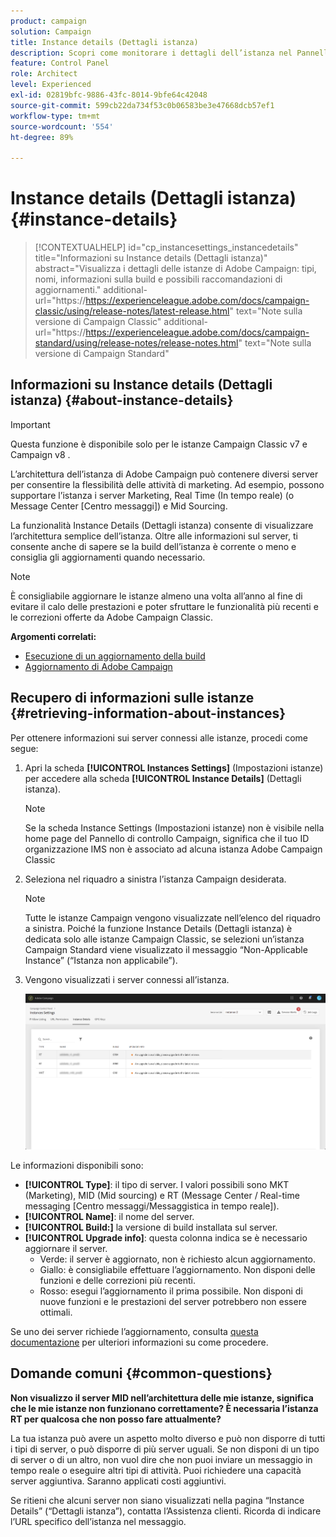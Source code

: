 ```yaml
---
product: campaign
solution: Campaign
title: Instance details (Dettagli istanza)
description: Scopri come monitorare i dettagli dell’istanza nel Pannello di controllo Campaign
feature: Control Panel
role: Architect
level: Experienced
exl-id: 02819bfc-9886-43fc-8014-9bfe64c42048
source-git-commit: 599cb22da734f53c0b06583be3e47668dcb57ef1
workflow-type: tm+mt
source-wordcount: '554'
ht-degree: 89%

---
```


# Instance details (Dettagli istanza)  {#instance-details}

>[!CONTEXTUALHELP]
>id="cp_instancesettings_instancedetails"
>title="Informazioni su Instance details (Dettagli istanza)"
>abstract="Visualizza i dettagli delle istanze di Adobe Campaign: tipi, nomi, informazioni sulla build e possibili raccomandazioni di aggiornamenti."
>additional-url="https://https://experienceleague.adobe.com/docs/campaign-classic/using/release-notes/latest-release.html" text="Note sulla versione di Campaign Classic"
>additional-url="https://https://experienceleague.adobe.com/docs/campaign-standard/using/release-notes/release-notes.html" text="Note sulla versione di Campaign Standard"

## Informazioni su Instance details (Dettagli istanza)  {#about-instance-details}

>[!IMPORTANT]
>
>Questa funzione è disponibile solo per le istanze Campaign Classic v7 e Campaign v8 .

L’architettura dell’istanza di Adobe Campaign può contenere diversi server per consentire la flessibilità delle attività di marketing. Ad esempio, possono supportare l’istanza i server Marketing, Real Time (In tempo reale) (o Message Center [Centro messaggi]) e Mid Sourcing.

La funzionalità Instance Details (Dettagli istanza) consente di visualizzare l’architettura semplice dell’istanza. Oltre alle informazioni sul server, ti consente anche di sapere se la build dell’istanza è corrente o meno e consiglia gli aggiornamenti quando necessario.

>[!NOTE]
>
>È consigliabile aggiornare le istanze almeno una volta all’anno al fine di evitare il calo delle prestazioni e poter sfruttare le funzionalità più recenti e le correzioni offerte da Adobe Campaign Classic.

**Argomenti correlati:**

* [Esecuzione di un aggiornamento della build](https://docs.campaign.adobe.com/doc/AC/getting_started/EN/buildUpgrade.html)
* [Aggiornamento di Adobe Campaign](https://docs.adobe.com/content/help/it-IT/campaign-classic/using/monitoring-campaign-classic/updating-adobe-campaign/introduction.html)

## Recupero di informazioni sulle istanze {#retrieving-information-about-instances}

Per ottenere informazioni sui server connessi alle istanze, procedi come segue:

1. Apri la scheda **[!UICONTROL Instances Settings]** (Impostazioni istanze) per accedere alla scheda **[!UICONTROL Instance Details]** (Dettagli istanza).

   >[!NOTE]
   >
   >Se la scheda Instance Settings (Impostazioni istanze) non è visibile nella home page del Pannello di controllo Campaign, significa che il tuo ID organizzazione IMS non è associato ad alcuna istanza Adobe Campaign Classic

1. Seleziona nel riquadro a sinistra l’istanza Campaign desiderata.

   >[!NOTE]
   >
   >Tutte le istanze Campaign vengono visualizzate nell’elenco del riquadro a sinistra. Poiché la funzione Instance Details (Dettagli istanza) è dedicata solo alle istanze Campaign Classic, se selezioni un’istanza Campaign Standard viene visualizzato il messaggio “Non-Applicable Instance” (“Istanza non applicabile”).

1. Vengono visualizzati i server connessi all’istanza.

   ![](assets/instance_details.png)

Le informazioni disponibili sono:

* **[!UICONTROL Type]**: il tipo di server. I valori possibili sono MKT (Marketing), MID (Mid sourcing) e RT (Message Center / Real-time messaging [Centro messaggi/Messaggistica in tempo reale]).
* **[!UICONTROL Name]**: il nome del server.
* **[!UICONTROL Build:]** la versione di build installata sul server.
* **[!UICONTROL Upgrade info]**: questa colonna indica se è necessario aggiornare il server.
   * Verde: il server è aggiornato, non è richiesto alcun aggiornamento.
   * Giallo: è consigliabile effettuare l’aggiornamento. Non disponi delle funzioni e delle correzioni più recenti.
   * Rosso: esegui l’aggiornamento il prima possibile. Non disponi di nuove funzioni e le prestazioni del server potrebbero non essere ottimali.

Se uno dei server richiede l’aggiornamento, consulta [questa documentazione](https://docs.campaign.adobe.com/doc/AC/getting_started/EN/buildUpgrade.html) per ulteriori informazioni su come procedere.

## Domande comuni {#common-questions}

**Non visualizzo il server MID nell’architettura delle mie istanze, significa che le mie istanze non funzionano correttamente? È necessaria l’istanza RT per qualcosa che non posso fare attualmente?**

La tua istanza può avere un aspetto molto diverso e può non disporre di tutti i tipi di server, o può disporre di più server uguali. Se non disponi di un tipo di server o di un altro, non vuol dire che non puoi inviare un messaggio in tempo reale o eseguire altri tipi di attività. Puoi richiedere una capacità server aggiuntiva. Saranno applicati costi aggiuntivi.

Se ritieni che alcuni server non siano visualizzati nella pagina “Instance Details” (“Dettagli istanza”), contatta l’Assistenza clienti. Ricorda di indicare l’URL specifico dell’istanza nel messaggio.
